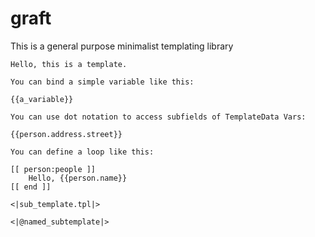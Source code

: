 # graft

This is a general purpose minimalist templating library

```
Hello, this is a template.

You can bind a simple variable like this:

{{a_variable}}

You can use dot notation to access subfields of TemplateData Vars:

{{person.address.street}}

You can define a loop like this:

[[ person:people ]]
    Hello, {{person.name}}
[[ end ]]

<|sub_template.tpl|>

<|@named_subtemplate|>

```
